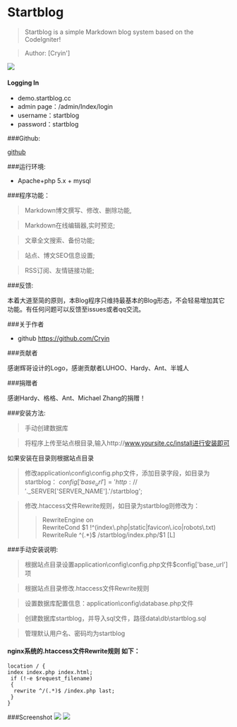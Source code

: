 # Startblog

> Startblog is a simple Markdown blog system based on the CodeIgniter!

>Author: [Cryin']

![](http://i1.piimg.com/567571/6947db2521f305f1.jpg)
 
#### Logging In

* demo.startblog.cc 
* admin page：/admin/Index/login
* username：startblog
* password：startblog

###Github:
 
  [github]( https://github.com/Cryin/Startblog)
  
###运行环境:

* Apache+php 5.x + mysql
 
###程序功能：

>Markdown博文撰写、修改、删除功能,

>Markdown在线编辑器,实时预览;

>文章全文搜索、备份功能;

>站点、博文SEO信息设置;

>RSS订阅、友情链接功能;


###反馈:

本着大道至简的原则，本Blog程序只维持最基本的Blog形态，不会轻易增加其它功能。有任何问题可以反馈至issues或者qq交流。

###关于作者

* github https://github.com/Cryin

###贡献者

感谢辉哥设计的Logo，感谢贡献者LUHOO、Hardy、Ant、半城人

###捐赠者

感谢Hardy、格格、Ant、Michael Zhang的捐赠！


###安装方法:

>手动创建数据库

>将程序上传至站点根目录,输入http://www.yoursite.cc/install进行安装即可

如果安装在目录则根据站点目录

>修改application\config\config.php文件，添加目录字段，如目录为startblog：
$config['base_url'] = 'http://'.$_SERVER['SERVER_NAME'].'/startblog';

>修改.htaccess文件Rewrite规则，如目录为startblog则修改为：
>>RewriteEngine on  
>>RewriteCond $1 !^(index\.php|static|favicon\.ico|robots\.txt)  
>>RewriteRule ^(.*)$ /startblog/index.php/$1 [L]

###手动安装说明:

>根据站点目录设置application\config\config.php文件$config['base_url']项

>根据站点目录修改.htaccess文件Rewrite规则

>设置数据库配置信息：application\config\database.php文件

>创建数据库startblog，并导入sql文件，路径data\db\startblog.sql

>管理默认用户名、密码均为startblog

#### nginx系统的.htaccess文件Rewrite规则 如下：

```
location / {
index index.php index.html;
 if (!-e $request_filename)
 {
  rewrite ^/(.*)$ /index.php last;
 }
}
```

###Screenshot
![](http://i2.muimg.com/567571/c5f0fac2fcde0b02.png)
![](http://i4.buimg.com/567571/79ae794be212b2f1.png)
